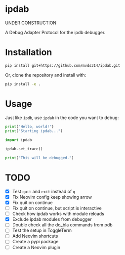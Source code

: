 # ipdab

UNDER CONSTRUCTION

A Debug Adapter Protocol for the ipdb debugger.

# Installation

```bash
pip install git+https://github.com/mvds314/ipdab.git
```

Or, clone the repository and install with:

```bash
pip install -e .
```

# Usage

Just like `ipdb`, use `ipdab` in the code you want to debug:

```python
print("Hello, world!")
print("Starting ipdab...")

import ipdab

ipdab.set_trace()

print("This will be debugged.")
```

# TODO

- [x] Test `quit` and `exit` instead of `q`
- [x] Fix Neovim config keep showing arrow
- [x] Fix quit on continue
- [ ] Fix quit on continue, but script is interactive
- [ ] Check how ipdab works with module reloads
- [x] Exclude ipdab modules from debugger
- [ ] Double check all the do_bla commands from pdb
- [ ] Test the setup in ToggleTerm
- [ ] Add Neovim shortcuts
- [ ] Create a pypi package
- [ ] Create a Neovim plugin
